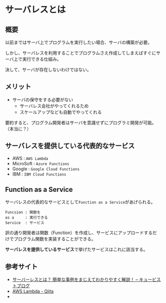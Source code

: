 # サーバレスとは

## 概要

以前まではサーバ上でプログラムを実行したい場合、サーバの構築が必要。

しかし、サーバレスを利用することでプログラムさえ作成してしまえばすぐにサーバ上で実行できる仕組み。

決して、サーバが存在しないわけではない。

## メリット

- サーバの保守をする必要がない
  - サーバレス会社がやってくれるため
  - スケールアップなども自動でやってくれる



要約すると、プログラム開発者はサーバを意識せずにプログラミ開発が可能。（本当に？）



## サーバレスを提供している代表的なサービス

- AWS : `AWS Lambda`
- MicroSoft : `Azure Functions`
- Google : `Google Cloud Functions`
- IBM : `IBM Cloud Functions`



## Function as a Service

サーバレスの代表的なサービスとして`Function as a Service`があげられる。

```
Funcsion : 関数を
as a     : 実行できる
Service  : サービス
```

訳の通り開発者は関数（Function）を作成し、サービスにアップロードするだけでプログラム関数を実装することができる。

**サーバレスを提供しているサービス**で挙げたサービスはこれに該当する。

## 参考サイト

- [サーバーレスとは？ 簡単な事例をまじえてわかりやすく解説！ – キュービストブログ](https://blog.qbist.co.jp/?p=2654)
- [AWS Lambda - Qiita](https://qiita.com/leomaro7/items/5b56ae9710d236545497#8%E3%83%A2%E3%83%87%E3%83%AB)
- 

